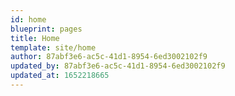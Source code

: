```yaml
---
id: home
blueprint: pages
title: Home
template: site/home
author: 87abf3e6-ac5c-41d1-8954-6ed3002102f9
updated_by: 87abf3e6-ac5c-41d1-8954-6ed3002102f9
updated_at: 1652218665
---
```

